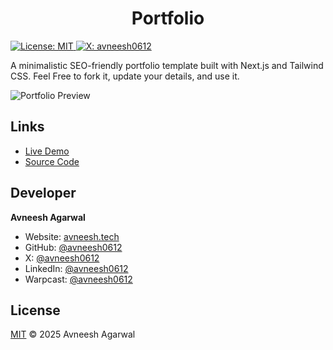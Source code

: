 <h1 align="center">Portfolio</h1>
<p>
    <a href="https://github.com/avneesh0612/portfolio/blob/main/LICENSE" target="_blank">
        <img alt="License: MIT" src="https://img.shields.io/badge/License-MIT-yellow.svg" />
    </a>
    <a href="https://X.com/avneesh0612" target="_blank">
        <img alt="X: avneesh0612" src="https://img.shields.io/twitter/follow/avneesh0612.svg?style=social" />
    </a>
</p>

A minimalistic SEO-friendly portfolio template built with Next.js and Tailwind CSS. Feel Free to fork it, update your details, and use it.

![Portfolio Preview](https://avneesh.tech/about.png)

## Links

- [Live Demo](https://www.avneesh.tech/)
- [Source Code](https://github.com/avneesh0612/portfolio)

## Developer

**Avneesh Agarwal**

- Website: [avneesh.tech](https://www.avneesh.tech/)
- GitHub: [@avneesh0612](https://github.com/avneesh0612)
- X: [@avneesh0612](https://X.com/avneesh0612)
- LinkedIn: [@avneesh0612](https://linkedin.com/in/avneesh0612)
- Warpcast: [@avneesh0612](https://warpcast.com/avneesh)

## License

[MIT](https://github.com/avneesh0612/portfolio/blob/main/LICENSE) © 2025 Avneesh Agarwal
